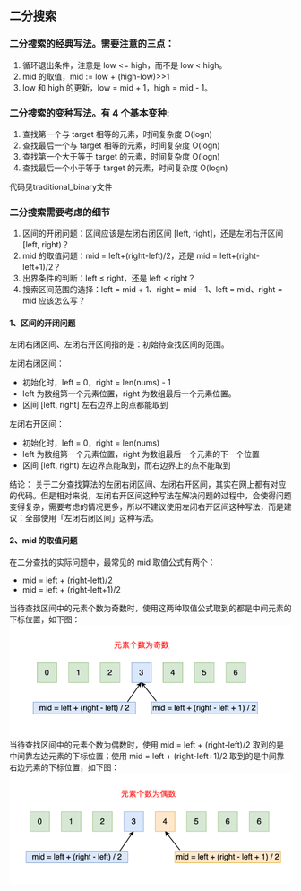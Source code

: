 ## 二分搜索
### 二分搜索的经典写法。需要注意的三点：
1. 循环退出条件，注意是 low <= high，而不是 low < high。
2. mid 的取值，mid := low + (high-low)>>1
3. low 和 high 的更新，low = mid + 1，high = mid - 1。

### 二分搜索的变种写法。有 4 个基本变种:
1. 查找第一个与 target 相等的元素，时间复杂度 O(logn)
2. 查找最后一个与 target 相等的元素，时间复杂度 O(logn)
3. 查找第一个大于等于 target 的元素，时间复杂度 O(logn)
4. 查找最后一个小于等于 target 的元素，时间复杂度 O(logn)

代码见traditional_binary文件

### 二分搜索需要考虑的细节
1. 区间的开闭问题：区间应该是左闭右闭区间 [left, right]，还是左闭右开区间 [left, right)？
2. mid 的取值问题：mid = left+(right-left)/2，还是 mid = left+(right-left+1)/2？
3. 出界条件的判断：left ≤ right，还是 left < right？
4. 搜索区间范围的选择：left = mid + 1、right = mid - 1、left = mid、right = mid 应该怎么写？

#### 1、区间的开闭问题
左闭右闭区间、左闭右开区间指的是：初始待查找区间的范围。

左闭右闭区间：
* 初始化时，left = 0，right = len(nums) - 1
* left 为数组第一个元素位置，right 为数组最后一个元素位置。
* 区间 [left, right] 左右边界上的点都能取到

左闭右开区间：
* 初始化时，left = 0，right = len(nums)
* left 为数组第一个元素位置，right 为数组最后一个元素的下一个位置
* 区间 [left, right) 左边界点能取到，而右边界上的点不能取到

结论： 关于二分查找算法的左闭右闭区间、左闭右开区间，其实在网上都有对应的代码。但是相对来说，左闭右开区间这种写法在解决问题的过程中，会使得问题变得复杂，需要考虑的情况更多，所以不建议使用左闭右开区间这种写法，而是建议：全部使用「左闭右闭区间」这种写法。

#### 2、mid 的取值问题
在二分查找的实际问题中，最常见的 mid 取值公式有两个：
* mid = left + (right-left)/2
* mid = left + (right-left+1)/2

当待查找区间中的元素个数为奇数时，使用这两种取值公式取到的都是中间元素的下标位置，如下图：
![img.png](odd_mid.png)
当待查找区间中的元素个数为偶数时，使用 mid = left + (right-left)/2 取到的是中间靠左边元素的下标位置；使用 mid = left + (right-left+1)/2 取到的是中间靠右边元素的下标位置，如下图：
![img.png](even_mid.png)


